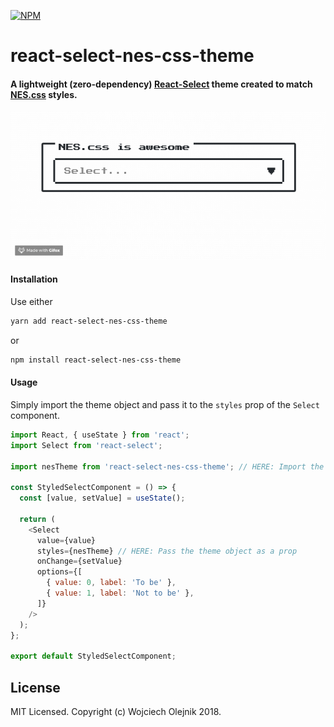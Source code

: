 [![NPM](https://img.shields.io/npm/v/react-select-nes-css-theme.svg)](https://www.npmjs.com/package/react-select-nes-css-theme)

# react-select-nes-css-theme
#### A lightweight (zero-dependency) [React-Select](https://github.com/JedWatson/react-select) theme created to match [NES.css](https://github.com/nostalgic-css/NES.css) styles.

![](example.gif)

#### Installation
Use either
```bash
yarn add react-select-nes-css-theme
```
or
```bash
npm install react-select-nes-css-theme
```

#### Usage
Simply import the theme object and pass it to the `styles` prop of the `Select` component.
```js
import React, { useState } from 'react';
import Select from 'react-select';

import nesTheme from 'react-select-nes-css-theme'; // HERE: Import the theme object

const StyledSelectComponent = () => {
  const [value, setValue] = useState();

  return (
    <Select
      value={value}
      styles={nesTheme} // HERE: Pass the theme object as a prop
      onChange={setValue}
      options={[
        { value: 0, label: 'To be' },
        { value: 1, label: 'Not to be' },
      ]}
    />
  );
};

export default StyledSelectComponent;
```

## License

MIT Licensed. Copyright (c) Wojciech Olejnik 2018.
